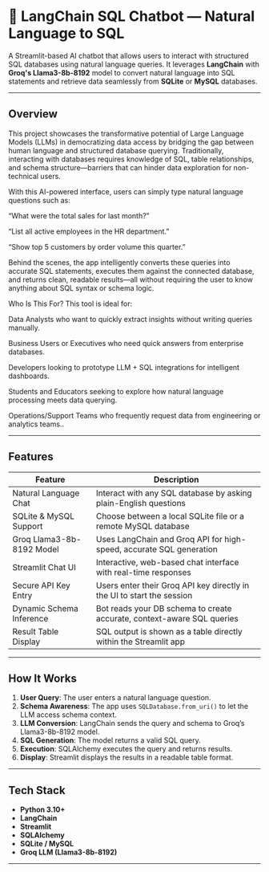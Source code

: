 # 🦜 LangChain SQL Chatbot — Natural Language to SQL

A Streamlit-based AI chatbot that allows users to interact with structured SQL databases using natural language queries. It leverages **LangChain** with **Groq's Llama3-8b-8192** model to convert natural language into SQL statements and retrieve data seamlessly from **SQLite** or **MySQL** databases.

---

##  Overview

This project showcases the transformative potential of Large Language Models (LLMs) in democratizing data access by bridging the gap between human language and structured database querying. Traditionally, interacting with databases requires knowledge of SQL, table relationships, and schema structure—barriers that can hinder data exploration for non-technical users.

With this AI-powered interface, users can simply type natural language questions such as:

“What were the total sales for last month?”

“List all active employees in the HR department.”

“Show top 5 customers by order volume this quarter.”

Behind the scenes, the app intelligently converts these queries into accurate SQL statements, executes them against the connected database, and returns clean, readable results—all without requiring the user to know anything about SQL syntax or schema logic.

 Who Is This For?
This tool is ideal for:

 Data Analysts who want to quickly extract insights without writing queries manually.

 Business Users or Executives who need quick answers from enterprise databases.

 Developers looking to prototype LLM + SQL integrations for intelligent dashboards.

 Students and Educators seeking to explore how natural language processing meets data querying.

 Operations/Support Teams who frequently request data from engineering or analytics teams..

---

##  Features

| Feature                         | Description                                                                 |
|---------------------------------|-----------------------------------------------------------------------------|
|   Natural Language Chat        | Interact with any SQL database by asking plain-English questions           |
|   SQLite & MySQL Support       | Choose between a local SQLite file or a remote MySQL database              |
|   Groq Llama3-8b-8192 Model    | Uses LangChain and Groq API for high-speed, accurate SQL generation        |
|   Streamlit Chat UI            | Interactive, web-based chat interface with real-time responses             |
|   Secure API Key Entry         | Users enter their Groq API key directly in the UI to start the session     |
|   Dynamic Schema Inference     | Bot reads your DB schema to create accurate, context-aware SQL queries     |
|   Result Table Display         | SQL output is shown as a table directly within the Streamlit app           |

---

##  How It Works

1. **User Query**: The user enters a natural language question.
2. **Schema Awareness**: The app uses `SQLDatabase.from_uri()` to let the LLM access schema context.
3. **LLM Conversion**: LangChain sends the query and schema to Groq’s Llama3-8b-8192 model.
4. **SQL Generation**: The model returns a valid SQL query.
5. **Execution**: SQLAlchemy executes the query and returns results.
6. **Display**: Streamlit displays the results in a readable table format.

---

##  Tech Stack

- **Python 3.10+**
- **LangChain**
- **Streamlit**
- **SQLAlchemy**
- **SQLite / MySQL**
- **Groq LLM (Llama3-8b-8192)**

---


